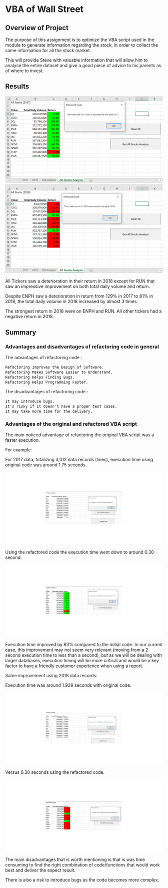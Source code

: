 # VBA of Wall Street

## Overview of Project

The purpose of this assignment is to optimize the VBA script used in the module to generate information regarding the stock, in order to collect the same information for all the stock market.

This will provide Steve with valuable information that will allow him to analyse the entire dataset and give a good piece of advice to his parents as of where to invest.


## Results 

![](VBA_Challenge_2017.png) ![](VBA_Challenge_2018.png)

All Tickers saw a deterioration in their return in 2018 except for RUN that saw an impressive improvement on both total daily volume and return.

Despite ENPH saw a deterioration in return from 129% in 2017 to 81% in 2018, the total daily volume in 2018 increased by almost 3 times.

The strongest return in 2018 were on ENPH and RUN. All other tickers had a negative return in 2018.


## Summary

### Advantages and disadvantages of refactoring code in general

The advantages of refactoring code :

	Refactoring Improves the Design of Software.
	Refactoring Makes Software Easier to Understand.
	Refactoring Helps Finding Bugs.
	Refactoring Helps Programming Faster.

The disadvantages of refactoring code :

	It may introduce bugs.
	It's risky if it doesn't have a proper test cases.
	It may take more time for the delivery.


### Advantages of the original and refactored VBA script

The main noticed advantage of refactoring the original VBA script was a faster execution.

For example:

For 2017 data, totalizing 3,012 data records (lines), execution time using original code was around 1.75 seconds. 

![](Original_Code_2017.png)

Using the refactored code the execution time went down to around 0.30 second.

![](Refactored_Code_2017.png)

Execution time improved by 83% compared to the initial code. In our current case, this improvement may not seem very relevant (moving from a 2 second execution time to less than a second), but as we will be dealing with larger databases, execution timing will be more critical and would be a key factor to have a friendly customer experience when using a report.

Same improvement using 2018 data records:

Execution time was around 1.929 seconds with original code.

![](Original_Code_2018.png)

Versus 0.30 seconds using the refactored code. 

![](Refactored_Code_2018.png) 

The main disadvantages that is worth mentioning is that is was time consuming to find the right combination of code/functions that would work best and deliver the expect result.

There is also a risk to introduce bugs as the code becomes more complex.
